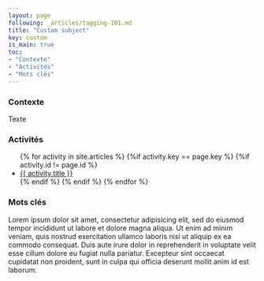 ```yaml
---
layout: page
following: _articles/tagging-101.md
title: "Custom subject"
key: custom
is_main: true
toc:
- "Contexte"
- "Activités"
- "Mots clés"
---
```


### Contexte

Texte

### Activités

<ul>
  {% for activity in site.articles %}
    {%if activity.key == page.key %}
      {%if activity.id != page.id %}
  <li>
    <a href="{{site.baseurl}}{{ activity.url }}">
      {{ activity.title }}
    </a>
  </li>
      {% endif %}
    {% endif %}
  {% endfor %}
</ul>

### Mots clés

Lorem ipsum dolor sit amet, consectetur adipisicing elit, sed do eiusmod tempor incididunt ut labore et dolore magna aliqua. Ut enim ad minim veniam, quis nostrud exercitation ullamco laboris nisi ut aliquip ex ea commodo consequat. Duis aute irure dolor in reprehenderit in voluptate velit esse cillum dolore eu fugiat nulla pariatur. Excepteur sint occaecat cupidatat non proident, sunt in culpa qui officia deserunt mollit anim id est laborum.
